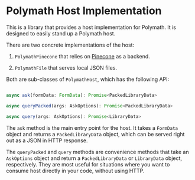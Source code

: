 # Polymath Host Implementation

This is a library that provides a host implementation for Polymath. It is designed to easily stand up a Polymath host.

There are two concrete implementations of the host:

1. `PolymathPinecone` that relies on [Pinecone](https://www.pinecone.io/) as a backend.

2. `PolymathFile` that serves local JSON files.

Both are sub-classes of `PolymathHost`, which has the following API:

```typescript

async ask(formData: FormData): Promise<PackedLibraryData>

async queryPacked(args: AskOptions): Promise<PackedLibraryData>

async query(args: AskOptions): Promise<LibraryData>

```

The `ask` method is the main entry point for the host. It takes a `FormData` object and returns a `PackedLibraryData` object, which can be served right out
as a JSON in HTTP response.

The `queryPacked` and `query` methods are convenience methods that take an `AskOptions` object and return a `PackedLibraryData` or `LibraryData` object, respectively. They are most useful for situations where you want to consume host directly in your code, without using HTTP.
